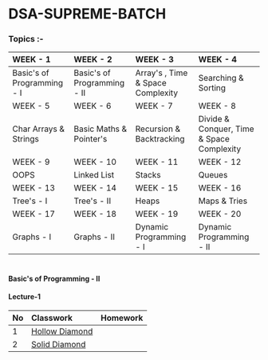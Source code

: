 # DSA-SUPREME-BATCH
### Topics :-
| WEEK - 1                   | WEEK - 2                    | WEEK - 3                          |   WEEK - 4          |
| :---                       | :---                        |:---                               |:---                 |
| Basic's of Programming - I | Basic's of Programming - II | Array's , Time & Space Complexity | Searching & Sorting |
| WEEK - 5                   | WEEK - 6                    | WEEK - 7                          |   WEEK - 8          |
| Char Arrays & Strings      | Basic Maths & Pointer's     | Recursion & Backtracking          | Divide & Conquer, Time & Space Complexity |
| WEEK - 9                   | WEEK - 10                    | WEEK - 11                         |   WEEK - 12         |
| OOPS | Linked List | Stacks | Queues |
| WEEK - 13                  | WEEK - 14                   | WEEK - 15                         |   WEEK - 16          |
| Tree's - I | Tree's - II | Heaps | Maps & Tries |
| WEEK - 17                 | WEEK - 18                   | WEEK - 19                         |   WEEK - 20          |
| Graphs - I | Graphs - II | Dynamic Programming - I | Dynamic Programming - II |

#
#### Basic's of Programming - II
#### Lecture-1
| No       | Classwork | Homework |
| :---     | :---      |     ---: |
|1|[Hollow Diamond](https://github.com/vamsimadhav/DSA-SUPREME-BATCH/tree/main/Basic's%20of%20Programming%20-%20II/CLASSWORK/Lecture-1/hollowDiamond)||
|2|[Solid Diamond](https://github.com/vamsimadhav/DSA-SUPREME-BATCH/tree/main/Basic's%20of%20Programming%20-%20II/CLASSWORK/Lecture-1/solidDiamond)||
